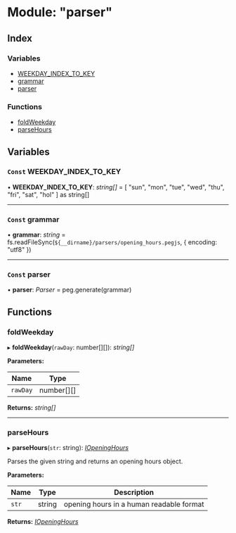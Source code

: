 
# Module: "parser"

## Index

### Variables

* [WEEKDAY_INDEX_TO_KEY](_parser_.md#const-weekday_index_to_key)
* [grammar](_parser_.md#const-grammar)
* [parser](_parser_.md#const-parser)

### Functions

* [foldWeekday](_parser_.md#foldweekday)
* [parseHours](_parser_.md#parsehours)

## Variables

### `Const` WEEKDAY_INDEX_TO_KEY

• **WEEKDAY_INDEX_TO_KEY**: *string[]* = [
    "sun",
    "mon",
    "tue",
    "wed",
    "thu",
    "fri",
    "sat",
    "hol"
] as string[]

___

### `Const` grammar

• **grammar**: *string* = fs.readFileSync(`${__dirname}/parsers/opening_hours.pegjs`, { encoding: "utf8" })

___

### `Const` parser

• **parser**: *Parser* = peg.generate(grammar)

## Functions

###  foldWeekday

▸ **foldWeekday**(`rawDay`: number[][]): *string[]*

**Parameters:**

Name | Type |
------ | ------ |
`rawDay` | number[][] |

**Returns:** *string[]*

___

###  parseHours

▸ **parseHours**(`str`: string): *[IOpeningHours](../interfaces/_types_.iopeninghours.md)*

Parses the given string and returns an opening hours object.

**Parameters:**

Name | Type | Description |
------ | ------ | ------ |
`str` | string | opening hours in a human readable format  |

**Returns:** *[IOpeningHours](../interfaces/_types_.iopeninghours.md)*
